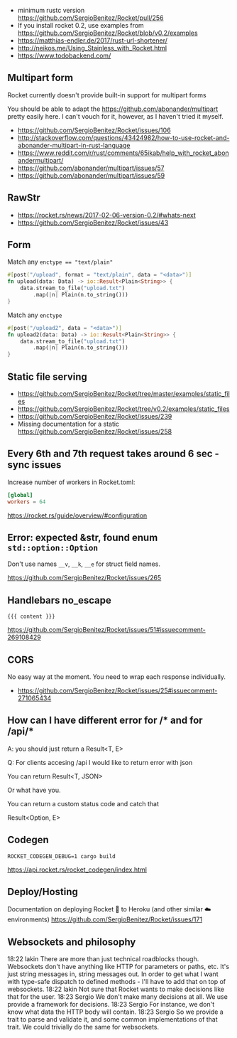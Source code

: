 - minimum rustc version https://github.com/SergioBenitez/Rocket/pull/256
- If you install rocket 0.2, use examples from https://github.com/SergioBenitez/Rocket/blob/v0.2/examples
- https://matthias-endler.de/2017/rust-url-shortener/
- http://neikos.me/Using_Stainless_with_Rocket.html
- https://www.todobackend.com/

## Multipart form

Rocket currently doesn't provide built-in support for multipart forms

You should be able to adapt the https://github.com/abonander/multipart pretty easily here. I can't vouch for it, however, as I haven't tried it myself.

- https://github.com/SergioBenitez/Rocket/issues/106
- http://stackoverflow.com/questions/43424982/how-to-use-rocket-and-abonander-multipart-in-rust-language
- https://www.reddit.com/r/rust/comments/65ikab/help_with_rocket_abonandermultipart/
- https://github.com/abonander/multipart/issues/57
- https://github.com/abonander/multipart/issues/59

## RawStr

- https://rocket.rs/news/2017-02-06-version-0.2/#whats-next
- https://github.com/SergioBenitez/Rocket/issues/43

## Form

Match any `enctype == "text/plain"`

```rust
#[post("/upload", format = "text/plain", data = "<data>")]
fn upload(data: Data) -> io::Result<Plain<String>> {
    data.stream_to_file("upload.txt")
        .map(|n| Plain(n.to_string()))
}
```

Match any `enctype`

```rust
#[post("/upload2", data = "<data>")]
fn upload2(data: Data) -> io::Result<Plain<String>> {
    data.stream_to_file("upload.txt")
        .map(|n| Plain(n.to_string()))
}
```

## Static file serving

- https://github.com/SergioBenitez/Rocket/tree/master/examples/static_files
- https://github.com/SergioBenitez/Rocket/tree/v0.2/examples/static_files
- https://github.com/SergioBenitez/Rocket/issues/239
- Missing documentation for a static https://github.com/SergioBenitez/Rocket/issues/258


## Every 6th and 7th request takes around 6 sec - sync issues

Increase number of workers in Rocket.toml:

```toml
[global]
workers = 64
```

https://rocket.rs/guide/overview/#configuration

## Error: expected &str, found enum `std::option::Option`

Don't use names `__v`, `__k`, `__e` for struct field names.

https://github.com/SergioBenitez/Rocket/issues/265

## Handlebars no_escape

`{{{ content }}}`

https://github.com/SergioBenitez/Rocket/issues/51#issuecomment-269108429

## CORS

No easy way at the moment.
You need to wrap each response individually.

- https://github.com/SergioBenitez/Rocket/issues/25#issuecomment-271065434

## How can I have different error for /* and for /api/*

A: you should just return a Result<T, E>

Q: For clients accesing /api I would like to return error with json

You can return Result<T, JSON<E>>

Or what have you.

You can return a custom status code and catch that

Result<Option, E>

## Codegen

`ROCKET_CODEGEN_DEBUG=1 cargo build`

https://api.rocket.rs/rocket_codegen/index.html

## Deploy/Hosting

Documentation on deploying Rocket 🚀 to Heroku (and other similar ☁️ environments) https://github.com/SergioBenitez/Rocket/issues/171

## Websockets and philosophy

18:22	lakin	There are more than just technical roadblocks though. Websockets don't have anything like HTTP for parameters or paths, etc. It's just string messages in, string messages out. In order to get what I want with type-safe dispatch to defined methods - I'll have to add that on top of websockets.
18:22	lakin	Not sure that Rocket wants to make decisions like that for the user.
18:23	Sergio	We don't make many decisions at all. We use provide a framework for decisions. 
18:23	Sergio	For instance, we don't know what data the HTTP body will contain. 
18:23	Sergio	So we provide a trait to parse and validate it, and some common implementations of that trait. We could trivially do the same for websockets. 
